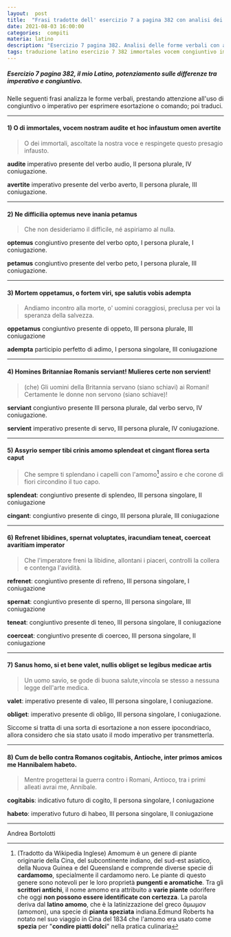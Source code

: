 ```yaml
---
layout:  post
title:  "Frasi tradotte dell' esercizio 7 a pagina 382 con analisi dei verbi. Il mio Latino."
date: 2021-08-03 16:00:00
categories:  compiti
materia: latino
description: "Esercizio 7 pagina 382. Analisi delle forme verbali con attenzione sull'uso del congiuntivo o dell'imperativo per esprimere esortazione o comando, poi traduzione delle frasi. O di immortales, vocem nostram..."
tags: traduzione latino esercizio 7 382 immortales vocem congiuntivo imperativo
---
```

##### Esercizio 7 pagina 382, il mio Latino, potenziamento sulle differenze tra imperativo e congiuntivo.
Nelle seguenti frasi analizza le forme verbali, prestando attenzione all'uso di congiuntivo o imperativo per esprimere esortazione o comando; poi traduci. 

---

#### 1) O di immortales, vocem nostram audite et hoc infaustum omen avertite

> O dei immortali, ascoltate la nostra voce e respingete questo presagio infausto.

**audite** imperativo presente del verbo audio, II persona plurale, IV coniugazione.

**avertite** imperativo presente del verbo averto, II persona plurale, III coniugazione.

---

#### 2) Ne difficilia optemus neve inania petamus

> Che non desideriamo il difficile, né aspiriamo al nulla.

**optemus** congiuntivo presente del verbo opto, I persona plurale, I coniugazione.

**petamus** congiuntivo presente del verbo peto, I persona plurale, III coniugazione.

---

#### 3) Mortem oppetamus, o fortem viri, spe salutis vobis adempta

> Andiamo incontro alla morte, o' uomini coraggiosi, preclusa per voi la speranza della salvezza.

**oppetamus** congiuntivo presente di oppeto, III persona plurale, III coniugazione

**adempta** participio perfetto di adimo, I persona singolare, III coniugazione


---

#### 4) Homines Britanniae Romanis serviant! Mulieres certe non servient!


> (che) Gli uomini della Britannia servano (siano schiavi) ai Romani! Certamente le donne non servono (siano schiave)!

**serviant** congiuntivo presente III persona plurale, dal verbo servo, IV coniugazione.

**servient** imperativo presente di servo, III persona plurale, IV coniugazione.

---

#### 5) Assyrio semper tibi crinis amomo splendeat et cingant florea serta caput

> Che sempre ti splendano i capelli con l'amomo[^1] assiro e che corone di fiori circondino il tuo capo.

**splendeat**: congiuntivo presente di splendeo, III persona singolare, II coniugazione

**cingant**: congiuntivo presente di cingo, III persona plurale, III coniugazione

---

#### 6) Refrenet libidines, spernat voluptates, iracundiam teneat, coerceat avaritiam imperator

> Che l'imperatore freni la libidine, allontani i piaceri, controlli la collera e contenga l'avidità.

**refrenet**: congiuntivo presente di refreno, III persona singolare, I coniugazione

**spernat**: congiuntivo presente di sperno, III persona singolare, III coniugazione

**teneat**: congiuntivo presente di teneo, III persona singolare, II coniugazione

**coerceat**: congiuntivo presente di coerceo, III persona singolare, II coniugazione

---

#### 7) Sanus homo, si et bene valet, nullis obliget se legibus medicae artis

> Un uomo savio, se gode di buona salute,vincola se stesso a nessuna legge dell'arte medica.

**valet**: imperativo presente di valeo, III persona singolare, I coniugazione.

**obliget**: imperativo presente di obligo, III persona singolare, I coniugazione.

Siccome si tratta di una sorta di esortazione a non essere ipocondriaco, allora considero che sia stato usato il modo imperativo per transmetterla.

---

#### 8) Cum de bello contra Romanos cogitabis, Antioche, inter primos amicos me Hannibalem habeto.

> Mentre progetterai la guerra contro i Romani, Antioco, tra i primi alleati avrai me, Annibale.

**cogitabis**: indicativo futuro di cogito, II persona singolare, I coniugazione

**habeto**: imperativo futuro di habeo, III persona singolare, II coniugazione

---

Andrea Bortolotti

[^1]: (Tradotto da Wikipedia Inglese) Amomum è un genere di piante originarie della Cina, del subcontinente indiano, del sud-est asiatico, della Nuova Guinea e del Queensland e comprende diverse specie di **cardamomo**, specialmente il cardamomo nero. Le piante di questo genere sono notevoli per le loro proprietà **pungenti e aromatiche**. Tra gli **scrittori antichi**, il nome amomo era attribuito a **varie piante** odorifere che oggi **non possono essere identificate con certezza**. La parola deriva dal **latino amomo**, che è la latinizzazione del greco ἄμωμον (amomon), una specie di **pianta speziata** indiana.Edmund Roberts ha notato nel suo viaggio in Cina del 1834 che l'amomo era usato come **spezia** per "**condire piatti dolci**" nella pratica culinaria